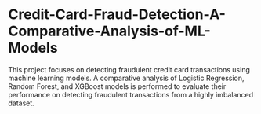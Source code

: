 # Credit-Card-Fraud-Detection-A-Comparative-Analysis-of-ML-Models
This project focuses on detecting fraudulent credit card transactions using machine learning models. A comparative analysis of Logistic Regression, Random Forest, and XGBoost models is performed to evaluate their performance on detecting fraudulent transactions from a highly imbalanced dataset. 
